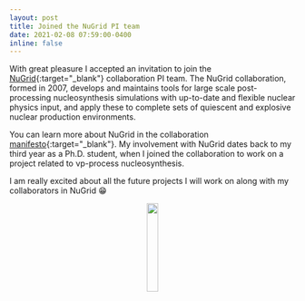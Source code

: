 ```yaml
---
layout: post
title: Joined the NuGrid PI team
date: 2021-02-08 07:59:00-0400
inline: false
---
```


With great pleasure I accepted an invitation to join the [NuGrid](https://nugrid.github.io/){:target="\_blank"} collaboration PI team. The NuGrid collaboration, formed in 2007, develops and maintains tools for large scale post-processing nucleosynthesis simulations with up-to-date and flexible nuclear physics input, and apply these to complete sets of quiescent and explosive nuclear production environments.

You can learn more about NuGrid in the collaboration [manifesto](https://nugrid.github.io/content/manifesto){:target="\_blank"}. My involvement with NuGrid dates back to my third year as a Ph.D. student, when I joined the collaboration to work on a project related to νp-process nucleosynthesis.

I am really excited about all the future projects I will work on along with my collaborators in NuGrid 😁

<div class="row justify-content-sm-center">
    <div class="col-sm mt-3 mt-md-0">
    <center>
        <img class="img-fluid" width= "20%" src="{{ site.baseurl }}/assets/img/nugrid-logo.png" alt="" title=""/>
    </center>
    </div>
</div> 

